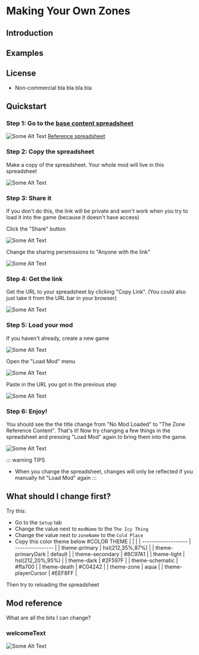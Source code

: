 # Making Your Own Zones

## Introduction

## Examples

## License
* Non-commercial bla bla bla bla

## Quickstart
### Step 1: Go to the [base content spreadsheet](https://docs.google.com/spreadsheets/d/1BS4btC1UNcmz3orID6nz_AM2BFF9685I0EcfTtpwb14/edit#gid=1867446837)
![Some Alt Text](../images/mods/sheet.png)
[Reference spreadsheet](https://docs.google.com/spreadsheets/d/1BS4btC1UNcmz3orID6nz_AM2BFF9685I0EcfTtpwb14/edit#gid=1867446837)

### Step 2: Copy the spreadsheet
Make a copy of the spreadsheet. Your whole mod will live in this spreadsheet

![Some Alt Text](../images/mods/copy.png)

### Step 3: Share it
If you don't do this, the link will be private and won't work when you try to load it into the game (because it doesn't have access)

Click the "Share" button

![Some Alt Text](../images/mods/share.png)

Change the sharing persmissions to "Anyone with the link"

![Some Alt Text](../images/mods/getLinkBefore.png)

### Step 4: Get the link
Get the URL to your spreadsheet by clicking "Copy Link". (You could also just take it from the URL bar in your browser)

![Some Alt Text](../images/mods/getLinkAfter.png)

### Step 5: Load your mod

If you haven't already, create a new game

![Some Alt Text](../images/mods/createNewGame.png)

Open the "Load Mod" menu

![Some Alt Text](../images/mods/loadMod.png)

Paste in the URL you got in the previous step

![Some Alt Text](../images/mods/enterUrl.png)

### Step 6: Enjoy!

You should see the the title change from "No Mod Loaded" to "The Zone Reference Content". That's it! Now try changing a few things in the spreadsheet and pressing "Load Mod" again to bring them into the game.

![Some Alt Text](../images/mods/modLoaded.png)

::: warning TIPS
* When you change the spreadsheet, changes will only be reflected if you manually hit "Load Mod" again
:::

## What should I change first?
Try this:
* Go to the `Setup` tab
* Change the value next to `modName` to the `The Icy Thing`
* Change the value next to `zoneName` to the `Cold Place`
* Copy this color theme below #COLOR THEME
  |                     |                  |
  | ------------------- | ---------------- |
  | theme-primary       | hsl(212,35%,87%) |
  | theme-primaryDark   | default |
  | theme-secondary     | #8C97A1 |
  | theme-light         | hsl(212,20%,95%) |
  | theme-dark          | #2F597F |
  | theme-schematic     | #ffa700 |
  | theme-death         | #C04242 |
  | theme-zone          | aqua |
  | theme-playerCursor  | #EEF8FF |

Then try to reloading the spreadsheet
<br>

## Mod reference
What are all the bits I can change?

### welcomeText
![Some Alt Text](../images/welcomeText.png)